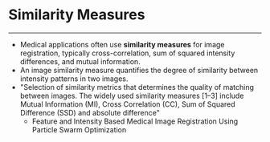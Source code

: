 # Similarity Measures
---
* Medical applications often use **similarity measures** for image registration, typically cross-correlation, sum of squared intensity differences, and mutual information.
* An image similarity measure quantifies the degree of similarity between intensity patterns in two images.
* "Selection of similarity metrics that determines the quality of matching between images. The widely used similarity measures [1–3] include Mutual Information (MI), Cross Correlation (CC), Sum of Squared Difference (SSD) and absolute difference"
	* Feature and Intensity Based Medical Image Registration Using Particle Swarm Optimization

